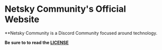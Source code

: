 # Netsky Community's Official Website

**Netsky Community is a Discord Community focused around technology.

**Be sure to to read the [LICENSE](https://github.com/NCNetwork/NCNetworkSite/blob/master/LICENSE.md)**

